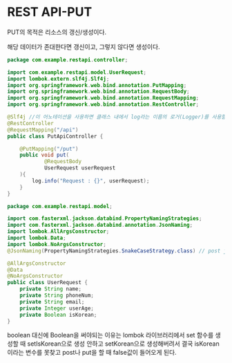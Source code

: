 # REST API-PUT

PUT의 목적은 리소스의 갱신/생성이다.

해당 데이터가 존대한다면 갱신이고, 그렇지 않다면 생성이다.

```java
package com.example.restapi.controller;

import com.example.restapi.model.UserRequest;
import lombok.extern.slf4j.Slf4j;
import org.springframework.web.bind.annotation.PutMapping;
import org.springframework.web.bind.annotation.RequestBody;
import org.springframework.web.bind.annotation.RequestMapping;
import org.springframework.web.bind.annotation.RestController;

@Slf4j //이 어노테이션을 사용하면 클래스 내에서 log라는 이름의 로거(Logger)를 사용할 수 있다.
@RestController
@RequestMapping("/api")
public class PutApiController {

    @PutMapping("/put")
    public void put(
            @RequestBody
            UserRequest userRequest
    ){
        log.info("Request : {}", userRequest);
    }
}
```

```java
package com.example.restapi.model;

import com.fasterxml.jackson.databind.PropertyNamingStrategies;
import com.fasterxml.jackson.databind.annotation.JsonNaming;
import lombok.AllArgsConstructor;
import lombok.Data;
import lombok.NoArgsConstructor;
@JsonNaming(PropertyNamingStrategies.SnakeCaseStrategy.class) // post json 을 스네이크 형태로 받겠다

@AllArgsConstructor
@Data
@NoArgsConstructor
public class UserRequest {
    private String name;
    private String phoneNum;
    private String email;
    private Integer userAge;
    private Boolean isKorean;
}
```

boolean 대신에 Boolean을 써야되는 이유는 lombok 라이브러리에서 set 함수를 생성할 때 setIsKorean으로 생성 안하고 setKorean으로 생성해버려서 결국 isKorean이라는 변수를 못찾고 post나 put을 할 때  false값이 들어오게 된다.